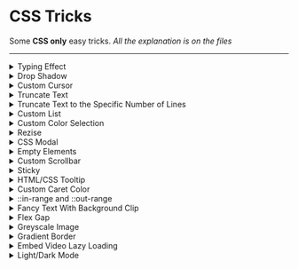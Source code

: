# CSS Tricks

Some **CSS only** easy tricks.
_All the explanation is on the files_

<hr>

<details>
  <summary>Typing Effect</summary>

```HTML
<div class="typing-demo">
    Hello World!
</div>
```

```CSS
.typing-demo {
    animation: typing 2s steps(12), blink 0.5s step-end infinite alternate;

    white-space: nowrap;
    overflow: hidden;

    border-right: 3px solid;

    font-family: monospace;
    font-size: 2rem;

    width: 12ch;
}

@keyframes typing {
    from {
        width: 0;
    }
}

@keyframes blink {
    50% {
        border-color: transparent;
    }
}
```

</details>

<details>
  <summary>Drop Shadow</summary>

```HTML
<img
    src="images/git-icon-logo-png-transparent.png"
    loading="lazy"
    class="drop-shadow"
    alt="Image with drop-shadow"
    height="120"
/>
```

```CSS
.drop-shadow {
    filter: drop-shadow(0px 0px 8px rgba(238, 238, 238, 0.2));
}
```

</details>

<details>
  <summary>Custom Cursor</summary>

```HTML
<div class="cursor">
    Emoji Cursor
</div>
```

```CSS
.cursor {
    cursor: url("data:image/svg+xml;utf8,<svg xmlns='http://www.w3.org/2000/svg'  width='40' height='48' viewport='0 0 100 100' style='fill:black;font-size:24px;'><text y='50%'>🚀</text></svg>"), auto;
}
```

</details>

<details>
  <summary>Truncate Text</summary>

```HTML
<div class="overflow">
    Lorem, ipsum dolor sit amet consectetur adipisicing elit. Repellat numquam debitis veritatis
    voluptatem voluptate dolorem quibusdam sequi exercitationem ad!
</div>
```

```CSS
.overflow {
    white-space: nowrap;
    overflow: hidden;
    text-overflow: ellipsis;
}
```

</details>

<details>
  <summary>Truncate Text to the Specific Number of Lines</summary>

```HTML
<p class="line-clamp">
    Lorem, ipsum dolor sit amet consectetur adipisicing elit. Repellat numquam debitis veritatis
    voluptatem voluptate dolorem quibusdam sequi exercitationem ad!
</p>
```

```CSS
.line-clamp {
    display: -webkit-box;
    -webkit-box-orient: vertical;
    -webkit-line-clamp: 2;

    overflow: hidden;
}
```

</details>

<details>
  <summary>Custom List</summary>

```HTML
<ul>
    <li>First Item</li>
    <li>Second Item</li>
    <li>Third Item</li>
</ul>
```

```CSS
ul {
    margin: 0 0 0 2em;
    padding: 0;

    display: grid;
    grid-gap: 1.25rem;
}
li {
    line-height: 1.25rem;

    padding-left: 0.5rem;
}
li::marker {
    content: "⯈";
    color: var(--accent);
    font-size: 1.25em;
}
```

</details>

<details>
  <summary>Custom Color Selection</summary>

```HTML
<div class="custom-selection">
    Custom Text Selection
</div>
```

```CSS
.custom-selection::selection {
    background-color: orange;
}
```

</details>

<details>
  <summary>Rezise</summary>

```HTML
<div class="resize">
    <p>
        Lorem ipsum dolor sit amet, consectetur adipisicing elit. Blanditiis similique explicabo hic
        nostrum quia quas, libero eos deleniti quo ipsa iste illum alias reiciendis iusto quasi in
        aliquam accusantium. Dolorem?
    </p>
</div>
```

```CSS
.resize {
    resize: both;
    overflow: auto;
}
```

</details>

<details>
  <summary>CSS Modal</summary>

```HTML
<a href="#modal">Open Modal</a>

<div class="modal" id="modal">
    <div class="modal-content">
        <header>
            <h1>CSS Modal</h1>
            <a href="#" class="close">x</a>
        </header>
        <main>No need for Javascript</main>
    </div>
</div>
```

```CSS
/* The Modal */
.modal {
    visibility: hidden;
    opacity: 0;

    position: fixed;
    top: 0;
    bottom: 0;
    right: 0;
    left: 0;

    display: flex;
    justify-content: center;
    align-items: center;

    background: rgba(0, 0, 0, 0.5);

    transition: all 0.4s;
}

.modal:target {
    visibility: visible;
    opacity: 1;
}

/* The modal box */
.modal-content {
    position: relative;

    width: 480px;
    max-width: 90%;

    background: white;

    color: black;
}
```

</details>

<details>
  <summary>Empty Elements</summary>

```HTML
<div class="box"></div>
<div class="box">Hello there!</div>
```

```CSS
.box {
    background: #000;
}

.box:empty {
    background: #fff;
}
```

</details>

<details>
  <summary>Custom Scrollbar</summary>

```HTML
<div class="custom-scrollbar">
    <div class="content">custom scrollbar</div>
</div>
```

```CSS
.custom-scrollbar {
    overflow: auto;
    display: inline-block;

    height: 200px;
}

.content {
    height: 500px;
}

.custom-scrollbar::-webkit-scrollbar {
    width: 12px;

    background-color: black;
}

.custom-scrollbar::-webkit-scrollbar-track {
    border-radius: 3px;
    background-color: transparent;
}

.custom-scrollbar::-webkit-scrollbar-thumb {
    border-radius: 5px;

    background-color: orange;

    border: 2px solid orange;
}
```

</details>

<details>
  <summary>Sticky</summary>

```HTML
<div class="sticky"></div>
```

```CSS
.sticky {
    position: sticky;

    /* Need a position to work: bottom, top, right, left */
    bottom: 0;
}
```

</details>

<details>
  <summary>HTML/CSS Tooltip</summary>

```HTML
<p>Hover <span class="tooltip" data-tooltip="Hello there!">here</span> to see the tooltip in action</p>
```

```CSS
p {
    position: relative;
}

/* Tooltip box */
.tooltip:before {
    content: attr(data-tooltip);

    position: absolute;
    bottom: 1.2rem;
    left: 10%;
    z-index: 1;

    visibility: hidden;
    opacity: 0;

    background-color: black;

    color: white;

    transition: opacity 0.6s;
}

.tooltip:hover:before {
    opacity: 1;
    visibility: visible;
}
```

</details>

<details>
  <summary>Custom Caret Color</summary>

```HTML
<input type="text" class="caret-color" placeholder="Insert anything" />
```

```CSS
.caret-color {
    caret-color: orange;
}
```

</details>

<details>
  <summary>::in-range and ::out-range</summary>

```HTML
<form class="form">
    <input type="number" name="first" id="first" min="1" max="10" />
</form>
```

```CSS
input:in-range {
    background-color: #37cc8e;
}

input:out-of-range {
    background-color: #cc3737;
}
```

</details>

<details>
  <summary>Fancy Text With Background Clip</summary>

```HTML
<h4>Background Clipping</h4>
```

```CSS
h4 {
    color: transparent;

    background: orange url('https://picsum.photos/seed/picsum/500/300');
    background-clip: text;
    -webkit-background-clip: text;
}
```

</details>

<details>
  <summary>Flex Gap</summary>

```HTML
<div class="boxes">
    <div class="box"></div>
    <div class="box"></div>
    <div class="box"></div>
    <div class="box"></div>
    <div class="box"></div>
    <div class="box"></div>
</div>
```

```CSS
.box {
    background-color: black;
}

.boxes {
    display: flex;
    justify-content: center;
    gap: 15px;
}
```

</details>

<details>
  <summary>Greyscale Image</summary>

```HTML
<img src="https://picsum.photos/id/69/200/150" class="greyscale" alt="Greyscale Image"/>
```

```CSS
.greyscale {
    filter: grayscale(100%);
}
```

</details>

<details>
  <summary>Gradient Border</summary>

```HTML
<div class="gradient-border">
    Lorem ipsum, dolor sit amet consectetur adipisicing elit.
</div>
```

```CSS
.gradient-border {
    padding: 25px 30px;

    border-radius: 10px;
    border: 5px solid transparent;

    position: relative;
    box-sizing: border-box;

    background: white;
    background-clip: padding-box;
}

.gradient-border::before {
    content: '';

    position: absolute;
    top: 0;
    right: 0;
    bottom: 0;
    left: 0;
    z-index: -1;

    margin: -5px;

    border-radius: inherit;

    background: linear-gradient(315deg, #fc5296 0%, #f67062 74%);
}
```

</details>

<details>
  <summary>Embed Video Lazy Loading</summary>

```HTML
<div class="container-video">
    <div class="video-wrapper">
        <iframe
            loading="lazy"
            srcdoc="<style>
            * {
            padding: 0;
            margin: 0;
            overflow: hidden;
            }
            body, html {
                height: 100%;
            }
            img, svg {
                position: absolute;
                width: 100%;
                top: 0;
                bottom: 0;
                margin: auto;
            }
            svg {
                filter: drop-shadow(1px 1px 10px hsl(206.5, 70.7%, 8%));
                transition: all 250ms ease-in-out;
            }
            body:hover svg {
                filter: drop-shadow(1px 1px 10px hsl(206.5, 0%, 10%));
                transform: scale(1.2);
            }
            </style>
            <a href='https://www.youtube.com/embed/aqz-KE-bpKQ?autoplay=1'>
            <img src='https://img.youtube.com/vi/aqz-KE-bpKQ/maxresdefault.jpg' alt='Big Buck Bunny 60fps 4K - Official Blender Foundation Short Film'>
            <svg xmlns='http://www.w3.org/2000/svg' width='64' height='64' viewBox='0 0 24 24' fill='none' stroke='#ffffff' stroke-width='2' stroke-linecap='round' stroke-linejoin='round' class='feather feather-play-circle'><circle cx='12' cy='12' r='10'></circle><polygon points='10 8 16 12 10 16 10 8'></polygon></svg>
            </a>
            "
            src="https://www.youtube.com/embed/aqz-KE-bpKQ"
            title="Big Buck Bunny 60fps 4K - Official Blender Foundation Short Film"
            frameborder="0"
            allow="accelerometer; autoplay; clipboard-write; encrypted-media; gyroscope; picture-in-picture"
            allowfullscreen
        >
        </iframe>
    </div>
</div>
```

```CSS
.container-video {
    width: 100%;
    max-width: 960px;
}

.video-wrapper {
    position: relative;
    padding-bottom: 56.15%;
    height: 0;
    overflow: hidden;
}

iframe {
    position: absolute;
    top: 0;
    left: 0;
    width: 100%;
    height: 100%;
    border: 0;
}
```

</details>

<details>
  <summary>Light/Dark Mode</summary>

```CSS
:root {
    /* Dark Mode Colors */
    --text-dark: #fff;
    --body-dark: #3c3c3c;
    --header-dark: #333;
    --footer-dark: #4f4f4f;
    --shadow-dark: rgba(238, 238, 238, 0.2);

    /* Light Mode Colors */
    --text-light: #3c3c3c;
    --body-light: #fff;
    --header-light: #f4f4f5;
    --footer-light: #e0ecf3;
    --shadow-light: rgba(49, 49, 49, 0.2);
}

/* Load the light/dark mode colors based on the system */
@media (prefers-color-scheme: dark) {
    :root {
        --text: var(--text-dark);
        --body: var(--body-dark);
        --header: var(--header-dark);
        --footer: var(--footer-dark);
        --shadow: var(--shadow-dark);
    }
}

@media (prefers-color-scheme: light) {
    :root {
        --text: var(--text-light);
        --body: var(--body-light);
        --header: var(--header-light);
        --footer: var(--footer-light);
        --shadow: var(--shadow-light);
    }
}

[color-scheme="dark"] {
    --text: var(--text-dark);
    --body: var(--body-dark);
    --header: var(--header-dark);
    --footer: var(--footer-dark);
    --shadow: var(--shadow-dark);
}

[color-scheme="light"] {
    --text: var(--text-light);
    --body: var(--body-light);
    --header: var(--header-light);
    --footer: var(--footer-light);
    --shadow: var(--shadow-light);
}
```

```JS
function getCurrentTheme() {
    let theme = window.matchMedia("(prefers-color-scheme: dark)").matches ? "dark" : "light";
    localStorage.getItem("csstricks.theme") ? (theme = localStorage.getItem("csstricks.theme")) : null;

    return theme;
}

function loadTheme(theme) {
    const root = document.querySelector(":root");
    root.setAttribute("color-scheme", `${theme}`);
}

button.addEventListener("click", () => {
    let theme = getCurrentTheme();

    if (theme === "dark") {
        theme = "light";
    } else {
        theme = "dark";
    }

    localStorage.setItem("csstricks.theme", `${theme}`);
    loadTheme(theme);
});

window.addEventListener("DOMContentLoaded", () => {
    loadTheme(getCurrentTheme());
});
```

</details>
